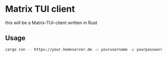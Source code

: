 # Matrix TUI client

this will be a Matrix-TUI-client written in Rust

## Usage
```bash
cargo run -- https://your.homeserver.de -u yourusername -p yourpassword  
```